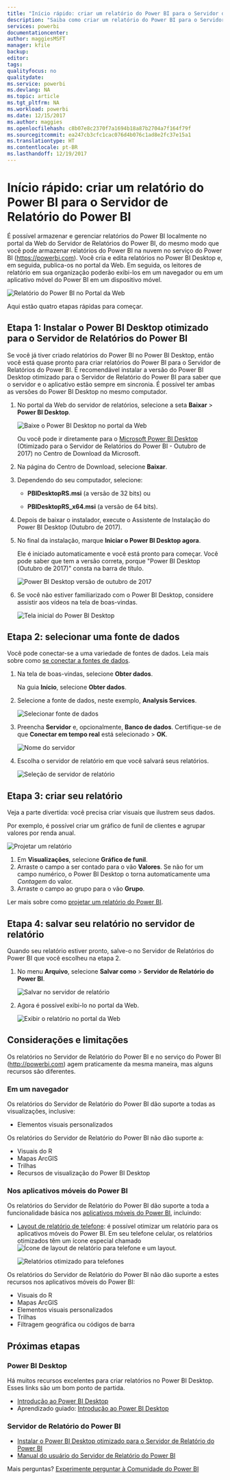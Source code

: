 ```yaml
---
title: "Início rápido: criar um relatório do Power BI para o Servidor de Relatório do Power BI"
description: "Saiba como criar um relatório do Power BI para o Servidor de Relatório do Power BI em algumas etapas simples."
services: powerbi
documentationcenter: 
author: maggiesMSFT
manager: kfile
backup: 
editor: 
tags: 
qualityfocus: no
qualitydate: 
ms.service: powerbi
ms.devlang: NA
ms.topic: article
ms.tgt_pltfrm: NA
ms.workload: powerbi
ms.date: 12/15/2017
ms.author: maggies
ms.openlocfilehash: c8b07e8c2370f7a1694b18a87b2704a7f164f79f
ms.sourcegitcommit: ea247cb3cfc1cac076d4b076c1ad8e2fc37e15a1
ms.translationtype: HT
ms.contentlocale: pt-BR
ms.lasthandoff: 12/19/2017
---
```

# <a name="quickstart-create-a-power-bi-report-for-power-bi-report-server"></a>Início rápido: criar um relatório do Power BI para o Servidor de Relatório do Power BI
É possível armazenar e gerenciar relatórios do Power BI localmente no portal da Web do Servidor de Relatórios do Power BI, do mesmo modo que você pode armazenar relatórios do Power BI na nuvem no serviço do Power BI (https://powerbi.com). Você cria e edita relatórios no Power BI Desktop e, em seguida, publica-os no portal da Web. Em seguida, os leitores de relatório em sua organização poderão exibi-los em um navegador ou em um aplicativo móvel do Power BI em um dispositivo móvel.

![Relatório do Power BI no Portal da Web](media/quickstart-create-powerbi-report/report-server-powerbi-report.png)

Aqui estão quatro etapas rápidas para começar.

## <a name="step-1-install-power-bi-desktop-optimized-for-power-bi-report-server"></a>Etapa 1: Instalar o Power BI Desktop otimizado para o Servidor de Relatórios do Power BI

Se você já tiver criado relatórios do Power BI no Power BI Desktop, então você está quase pronto para criar relatórios do Power BI para o Servidor de Relatórios do Power BI. É recomendável instalar a versão do Power BI Desktop otimizado para o Servidor de Relatório do Power BI para saber que o servidor e o aplicativo estão sempre em sincronia. É possível ter ambas as versões do Power BI Desktop no mesmo computador.

1. No portal da Web do servidor de relatórios, selecione a seta **Baixar** > **Power BI Desktop**.

    ![Baixe o Power BI Desktop no portal da Web](media/quickstart-create-powerbi-report/report-server-download-web-portal.png)

    Ou você pode ir diretamente para o [Microsoft Power BI Desktop](https://go.microsoft.com/fwlink/?linkid=861076) (Otimizado para o Servidor de Relatórios do Power BI - Outubro de 2017) no Centro de Download da Microsoft.

2. Na página do Centro de Download, selecione **Baixar**.

3. Dependendo do seu computador, selecione:

    - **PBIDesktopRS.msi** (a versão de 32 bits) ou

    - **PBIDesktopRS_x64.msi** (a versão de 64 bits).

4. Depois de baixar o instalador, execute o Assistente de Instalação do Power BI Desktop (Outubro de 2017).

2. No final da instalação, marque **Iniciar o Power BI Desktop agora**.
   
    Ele é iniciado automaticamente e você está pronto para começar. Você pode saber que tem a versão correta, porque "Power BI Desktop (Outubro de 2017)" consta na barra de título.

    ![Power BI Desktop versão de outubro de 2017](media/quickstart-create-powerbi-report/report-server-desktop-october-2017-version.png)

3. Se você não estiver familiarizado com o Power BI Desktop, considere assistir aos vídeos na tela de boas-vindas.
   
    ![Tela inicial do Power BI Desktop](media/quickstart-create-powerbi-report/report-server-powerbi-desktop-start.png)

## <a name="step-2-select-a-data-source"></a>Etapa 2: selecionar uma fonte de dados
Você pode conectar-se a uma variedade de fontes de dados. Leia mais sobre como [se conectar a fontes de dados](connect-data-sources.md).

1. Na tela de boas-vindas, selecione **Obter dados**.
   
    Na guia **Início**, selecione **Obter dados**.
2. Selecione a fonte de dados, neste exemplo, **Analysis Services**.
   
    ![Selecionar fonte de dados](media/quickstart-create-powerbi-report/report-server-get-data-ssas.png)
3. Preencha **Servidor** e, opcionalmente, **Banco de dados**. Certifique-se de que **Conectar em tempo real** está selecionado > **OK**.
   
    ![Nome do servidor](media/quickstart-create-powerbi-report/report-server-ssas-server-name.png)
4. Escolha o servidor de relatório em que você salvará seus relatórios.
   
    ![Seleção de servidor de relatório](media/quickstart-create-powerbi-report/report-server-select-server.png)

## <a name="step-3-design-your-report"></a>Etapa 3: criar seu relatório
Veja a parte divertida: você precisa criar visuais que ilustrem seus dados.

Por exemplo, é possível criar um gráfico de funil de clientes e agrupar valores por renda anual.

![Projetar um relatório](media/quickstart-create-powerbi-report/report-server-create-funnel.png)

1. Em **Visualizações**, selecione **Gráfico de funil**.
2. Arraste o campo a ser contado para o vão **Valores**. Se não for um campo numérico, o Power BI Desktop o torna automaticamente uma *Contagem* do valor.
3. Arraste o campo ao grupo para o vão **Grupo**.

Ler mais sobre como [projetar um relatório do Power BI](../desktop-report-view.md).

## <a name="step-4-save-your-report-to-the-report-server"></a>Etapa 4: salvar seu relatório no servidor de relatório
Quando seu relatório estiver pronto, salve-o no Servidor de Relatórios do Power BI que você escolheu na etapa 2.

1. No menu **Arquivo**, selecione **Salvar como** > **Servidor de Relatório do Power BI**.
   
    ![Salvar no servidor de relatório](media/quickstart-create-powerbi-report/report-server-save-as-powerbi-report-server.png)
2. Agora é possível exibi-lo no portal da Web.
   
    ![Exibir o relatório no portal da Web](media/quickstart-create-powerbi-report/report-server-powerbi-report.png)

## <a name="considerations-and-limitations"></a>Considerações e limitações
Os relatórios no Servidor de Relatório do Power BI e no serviço do Power BI (http://powerbi.com) agem praticamente da mesma maneira, mas alguns recursos são diferentes.

### <a name="in-a-browser"></a>Em um navegador
Os relatórios do Servidor de Relatório do Power BI dão suporte a todas as visualizações, inclusive:

* Elementos visuais personalizados

Os relatórios do Servidor de Relatório do Power BI não dão suporte a:

* Visuais do R
* Mapas ArcGIS
* Trilhas
* Recursos de visualização do Power BI Desktop

### <a name="in-the-power-bi-mobile-apps"></a>Nos aplicativos móveis do Power BI
Os relatórios do Servidor de Relatório do Power BI dão suporte a toda a funcionalidade básica nos [aplicativos móveis do Power BI](../mobile-apps-for-mobile-devices.md), incluindo:

* [Layout de relatório de telefone](../desktop-create-phone-report.md): é possível otimizar um relatório para os aplicativos móveis do Power BI. Em seu telefone celular, os relatórios otimizados têm um ícone especial chamado ![Ícone de layout de relatório para telefone](media/quickstart-create-powerbi-report/power-bi-rs-mobile-optimized-icon.png) e um layout.
  
    ![Relatórios otimizado para telefones](media/quickstart-create-powerbi-report/power-bi-rs-mobile-optimized-report.png)

Os relatórios do Servidor de Relatório do Power BI não dão suporte a estes recursos nos aplicativos móveis do Power BI:

* Visuais do R
* Mapas ArcGIS
* Elementos visuais personalizados
* Trilhas
* Filtragem geográfica ou códigos de barra

## <a name="next-steps"></a>Próximas etapas
### <a name="power-bi-desktop"></a>Power BI Desktop
Há muitos recursos excelentes para criar relatórios no Power BI Desktop. Esses links são um bom ponto de partida.

* [Introdução ao Power BI Desktop](../desktop-getting-started.md)
* Aprendizado guiado: [Introdução ao Power BI Desktop](../guided-learning/gettingdata.yml#step-2)

### <a name="power-bi-report-server"></a>Servidor de Relatório do Power BI
* [Instalar o Power BI Desktop otimizado para o Servidor de Relatório do Power BI](install-powerbi-desktop.md)  
* [Manual do usuário do Servidor de Relatório do Power BI](user-handbook-overview.md)  

Mais perguntas? [Experimente perguntar à Comunidade do Power BI](https://community.powerbi.com/)